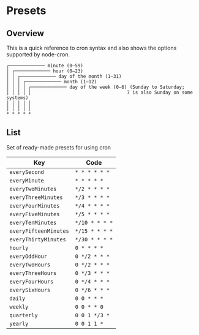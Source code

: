 # Presets

## Overview

This is a quick reference to cron syntax and also shows the options supported by node-cron.

```
┌───────────── minute (0–59)
│ ┌───────────── hour (0–23)
│ │ ┌───────────── day of the month (1–31)
│ │ │ ┌───────────── month (1–12)
│ │ │ │ ┌───────────── day of the week (0–6) (Sunday to Saturday;
│ │ │ │ │                                   7 is also Sunday on some systems)
│ │ │ │ │
│ │ │ │ │
* * * * *
```

## List

Set of ready-made presets for using cron

| **Key**               | **Code**       |
|-----------------------|----------------|
| `everySecond`         | `* * * * * * ` |
| `everyMinute`         | `* * * * *   ` |
| `everyTwoMinutes`     | `*/2 * * * * ` |
| `everyThreeMinutes`   | `*/3 * * * * ` |
| `everyFourMinutes`    | `*/4 * * * * ` |
| `everyFiveMinutes`    | `*/5 * * * * ` |
| `everyTenMinutes`     | `*/10 * * * *` |
| `everyFifteenMinutes` | `*/15 * * * *` |
| `everyThirtyMinutes`  | `*/30 * * * *` |
| `hourly`              | `0 * * * *   ` |
| `everyOddHour`        | `0 */2 * * * ` |
| `everyTwoHours`       | `0 */2 * * * ` |
| `everyThreeHours`     | `0 */3 * * * ` |
| `everyFourHours`      | `0 */4 * * * ` |
| `everySixHours`       | `0 */6 * * * ` |
| `daily`               | `0 0 * * *   ` |
| `weekly`              | `0 0 * * 0  `  |
| `quarterly`           | `0 0 1 */3 * ` |
| `yearly`              | `0 0 1 1 *   ` |
